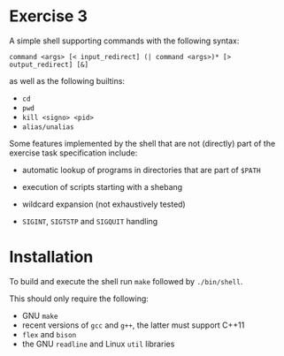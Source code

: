 # Exercise 3

A simple shell supporting commands with the following syntax:

```
command <args> [< input_redirect] (| command <args>)* [> output_redirect] [&]
```

as well as the following builtins:

* `cd`
* `pwd`
* `kill <signo> <pid>`
* `alias/unalias`

Some features implemented by the shell that are not (directly) part of the
exercise task specification include:

* automatic lookup of programs in directories that are part of `$PATH`

* execution of scripts starting with a shebang

* wildcard expansion (not exhaustively tested)

* `SIGINT`, `SIGTSTP` and `SIGQUIT` handling

# Installation

To build and execute the shell run `make` followed by `./bin/shell`.

This should only require the following:

* GNU `make`
* recent versions of `gcc` and `g++`, the latter must support C++11
* `flex` and `bison`
* the GNU `readline` and Linux `util` libraries
